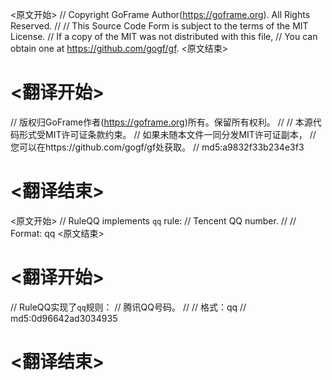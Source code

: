 
<原文开始>
// Copyright GoFrame Author(https://goframe.org). All Rights Reserved.
//
// This Source Code Form is subject to the terms of the MIT License.
// If a copy of the MIT was not distributed with this file,
// You can obtain one at https://github.com/gogf/gf.
<原文结束>

# <翻译开始>
// 版权归GoFrame作者(https://goframe.org)所有。保留所有权利。
//
// 本源代码形式受MIT许可证条款约束。
// 如果未随本文件一同分发MIT许可证副本，
// 您可以在https://github.com/gogf/gf处获取。
// md5:a9832f33b234e3f3
# <翻译结束>


<原文开始>
// RuleQQ implements `qq` rule:
// Tencent QQ number.
//
// Format: qq
<原文结束>

# <翻译开始>
// RuleQQ实现了`qq`规则：
// 腾讯QQ号码。
//
// 格式：qq
// md5:0d96642ad3034935
# <翻译结束>

